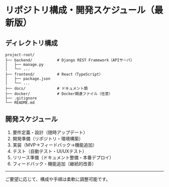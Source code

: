 # リポジトリ構成・開発スケジュール（最新版）

## ディレクトリ構成

```
project-root/
├── backend/           # Django REST Framework（APIサーバ）
│   ├── manage.py
│   └── ...
├── frontend/          # React（TypeScript）
│   ├── package.json
│   └── ...
├── docs/              # ドキュメント類
├── docker/            # Docker関連ファイル（任意）
├── .gitignore
└── README.md
```

## 開発スケジュール

1. 要件定義・設計（随時アップデート）
2. 開発準備（リポジトリ・環境構築）
3. 実装（MVP→フィードバック→機能追加）
4. テスト（自動テスト・UI/UXテスト）
5. リリース準備（ドキュメント整備・本番デプロイ）
6. フィードバック・機能追加（継続的改善）

---

ご要望に応じて、構成や手順は柔軟に調整可能です。 